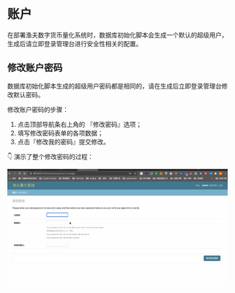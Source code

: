 # 账户

在部署渔夫数字货币量化系统时，数据库初始化脚本会生成一个默认的超级用户，生成后请立即登录管理台进行安全性相关的配置。

## 修改账户密码

数据库初始化脚本生成的超级用户密码都是相同的，请在生成后立即登录管理台修改默认密码。

修改账户密码的步骤：

1. 点击顶部导航条右上角的 『修改密码』选项；
2. 填写修改密码表单的各项数据；
3. 点击『修改我的密码』提交修改。

👇 演示了整个修改密码的过程：

![](../screenshots/account_change_password.gif)